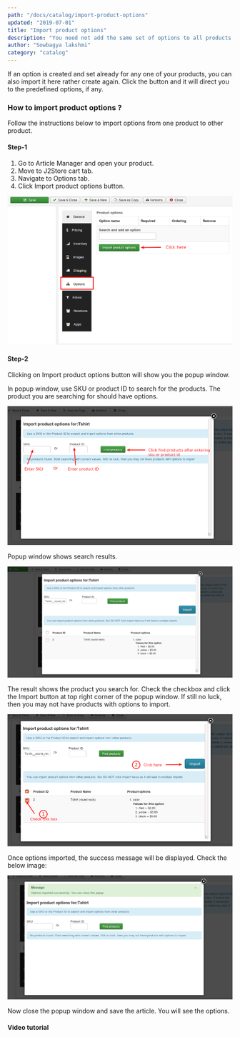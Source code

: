 ```yaml
---
path: "/docs/catalog/import-product-options"
updated: "2019-07-01"
title: "Import product options"
description: "You need not add the same set of options to all products. You can import them from one product."
author: "Sowbagya lakshmi"
category: "catalog"
---
```

If an option is created and set already for any one of your products, you can also import it here rather create again. Click the button and it will direct you to the predefined options, if any.

###  How to import product options ?

Follow the instructions below to import options from one product to other product.

#### Step-1

1. Go to Article Manager and open your product.
2. Move to J2Store cart tab.
3. Navigate to Options tab.
4. Click Import product options button.

![Options tab](https://raw.githubusercontent.com/j2store/doc-images/master/catalog/import-pro-options/import-option-options-tab.png)

#### Step-2

Clicking on Import product options button will show you the popup window.

In popup window, use SKU or product ID to search for the products. The product you are searching for should have options.

![SKU or product id based import](https://raw.githubusercontent.com/j2store/doc-images/master/catalog/import-pro-options/import-option-sku.png)

Popup window shows search results.

![Results](https://raw.githubusercontent.com/j2store/doc-images/master/catalog/import-pro-options/import-option-search-res.png)

The result shows the product you search for. Check the checkbox and click the Import button at top right corner of the popup window. If still no luck, then you may not have products with options to import.

![Check options to be imported](https://raw.githubusercontent.com/j2store/doc-images/master/catalog/import-pro-options/import-option-check-opt.png)

Once options imported, the success message will be displayed. Check the below image:

![Success message](https://raw.githubusercontent.com/j2store/doc-images/master/catalog/import-pro-options/import-option-success.png)

Now close the popup window and save the article. You will see the options.

#### Video tutorial

<videoembed src="8JEwcpNdBBY"></videoembed>

